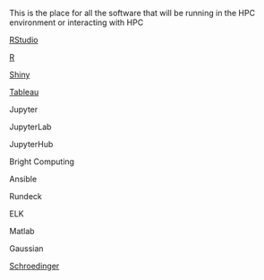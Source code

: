 This is the place for all the software that will be running in the HPC environment or interacting with HPC

[RStudio](https://github.com/Pomona-ITS/hpc/tree/master/applications/RStudio)

[R](https://github.com/Pomona-ITS/hpc/tree/master/applications/R)
  
[Shiny](https://github.com/Pomona-ITS/hpc/tree/master/applications/Shiny)

[Tableau](https://github.com/Pomona-ITS/hpc/tree/master/applications/tableau)

Jupyter

JupyterLab

JupyterHub
  
Bright Computing

Ansible

Rundeck

ELK

Matlab

Gaussian

[Schroedinger](https://github.com/Pomona-ITS/hpc/tree/master/applications/shcroedinger)
